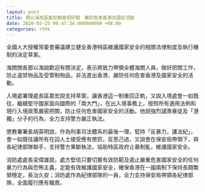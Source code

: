 ```yaml
---
layout: post
title: 鄧以海及區嘉宏稱會把好關　嚴防危害香港及國安活動
date: 2020-05-25 00:47:34.000000000 +08:00
categories: rthk
---
```


全國人大授權常委會審議建立健全香港特區維護國家安全的相關法律制度及執行機制的決定草案。

海關關長鄧以海說歡迎有關決定，表示將致力帶領全體海關人員，做好把關工作，防止違禁物品及受管制物品，非法進出香港，嚴防任何危害香港及國家安全的活動。

入境處署理處長區嘉宏說支持草案，讓香港這一制重回正軌，又說入境處會一如既往，繼續堅守國家面向國際的「南大門」，在出入境事務上，按照所有適用法例和現行入境政策嚴密把關，防止任何危害國家安全的活動。他說強烈譴責暴徒及「港獨」分子的行為，全力支持警方嚴正執法。

懲教署署長胡英明說，作為刑事司法體系的最後一環，堅持「反暴力，護法紀」，會一如既往讓所有在囚人士接受應有懲罰，反思己過，又說會在保安局帶領下，與各紀律部隊聯手，支持警方果斷執法，協助特區政府止暴制亂，維護國家安全。

消防處處長梁偉雄說，處方堅信只要切實有效防範及遏止嚴重危害國家安全的任何暴力行為與恐怖主義，定能有效維護國家安全，確保香港在一國兩制下保持長期繁榮穩定，長治久安；消防處作為紀律部隊的一員，全力支持保安局帶領各紀律部隊，全面履行應有職責。

